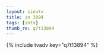 ```yaml
--- 
layout: sieutv
title: in 3894
tags: [intv]
thumb_re: q7t13894
---
```

{% include tvadv key="q7t13894" %} 
